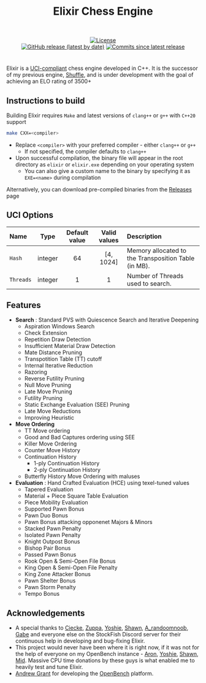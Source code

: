 <div align="center">
  <h1> Elixir Chess Engine </h1>

  <br/>
  
  [![License][license-badge]][license-link]  
  [![GitHub release (latest by date)][release-badge]][release-link]
  [![Commits since latest release][commits-badge]][commits-link]

</div>

#

Elixir is a [UCI-compliant](https://en.wikipedia.org/wiki/Universal_Chess_Interface) chess engine developed in C++. It is the successor of my previous engine, [Shuffle](https://github.com/ArjunBasandrai/shuffle-chess-engine/), and is under development with the goal of achieving an ELO rating of 3500+


## Instructions to build
Building Elixir requires `Make` and latest versions of `clang++` or `g++` with `C++20` support
```bash
make CXX=<compiler>
```
- Replace `<compiler>` with your preferred compiler - either `clang++` or `g++`
  - If not specified, the compiler defaults to `clang++`
- Upon successful compilation, the binary file will appear in the root directory as `elixir` or `elixir.exe` depending on your operating system
  - You can also give a custom name to the binary by specifying it as `EXE=<name>` during compilation

Alternatively, you can download pre-compiled binaries from the [Releases](https://github.com/ArjunBasandrai/elixir-chess-engine/releases) page

## UCI Options
| Name             |  Type   | Default value |       Valid values        | Description                                                                          |
|:-----------------|:-------:|:-------------:|:-------------------------:|:-------------------------------------------------------------------------------------|
| `Hash`             | integer |      64       |         [4, 1024]         | Memory allocated to the Transposition Table (in MB).                                 |
| `Threads`          | integer |       1       |             1             | Number of Threads used to search.                                                    |

## Features
- **Search** : Standard PVS with Quiescence Search and Iterative Deepening
  - Aspiration Windows Search
  - Check Extension
  - Repetition Draw Detection
  - Insufficient Material Draw Detection
  - Mate Distance Pruning
  - Transpotition Table (TT) cutoff 
  - Internal Iterative Reduction
  - Razoring
  - Reverse Futility Pruning
  - Null Move Pruning
  - Late Move Pruning
  - Futility Pruning
  - Static Exchange Evaluation (SEE) Pruning
  - Late Move Reductions
  - Improving Heuristic
- **Move Ordering**
  - TT Move ordering
  - Good and Bad Captures ordering using SEE
  - Killer Move Ordering
  - Counter Move History
  - Continuation History
    - 1-ply Continuation History
    - 2-ply Continuation History
  - Butterfly History Move Ordering with maluses
- **Evaluation** : Hand Crafted Evaluation (HCE) using texel-tuned values
  - Tapered Evaluation
  - Material + Piece Square Table Evaluation
  - Piece Mobility Evaluation
  - Supported Pawn Bonus
  - Pawn Duo Bonus
  - Pawn Bonus attacking opponenet Majors & Minors
  - Stacked Pawn Penalty
  - Isolated Pawn Penalty
  - Knight Outpost Bonus
  - Bishop Pair Bonus
  - Passed Pawn Bonus
  - Rook Open & Semi-Open File Bonus
  - King Open & Semi-Open File Penalty
  - King Zone Attacker Bonus
  - Pawn Shelter Bonus
  - Pawn Storm Penalty
  - Tempo Bonus

## Acknowledgements

- A special thanks to [Ciecke](https://github.com/Ciekce), [Zuppa](https://github.com/PGG106), [Yoshie](https://github.com/Yoshie2000), [Shawn](https://github.com/xu-shawn), [A_randoomnoob](https://github.com/mcthouacbb), [Gabe](https://github.com/gab8192) and everyone else on the StockFish Discord server for their continuous help in developing and bug-fixing Elixir.
- This project would never have been where it is right now, if it was not for the help of everyone on my OpenBench instance - [Aron](https://github.com/aronpetko), [Yoshie](https://github.com/Yoshie2000), [Shawn](https://github.com/xu-shawn), [Mid](https://github.com/yl25946). Massive CPU time donations by these guys is what enabled me to heavily test and tune Elixir.
- [Andrew Grant](https://github.com/AndyGrant) for developing the [OpenBench](https://github.com/AndyGrant/OpenBench) platform.


[license-badge]: https://img.shields.io/github/license/ArjunBasandrai/elixir-chess-engine?style=for-the-badge
[release-badge]: https://img.shields.io/github/v/release/ArjunBasandrai/elixir-chess-engine?style=for-the-badge
[commits-badge]: https://img.shields.io/github/commits-since/ArjunBasandrai/elixir-chess-engine/latest?style=for-the-badge

[license-link]: https://github.com/ArjunBasandrai/elixir-chess-engine/blob/main/LICENSE
[release-link]: https://github.com/ArjunBasandrai/elixir-chess-engine/releases/latest
[commits-link]: https://github.com/ArjunBasandrai/elixir-chess-engine/commits/main
